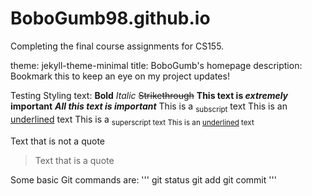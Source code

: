 # BoboGumb98.github.io

Completing the final course assignments for CS155.

theme: jekyll-theme-minimal
title: BoboGumb's homepage
description: Bookmark this to keep an eye on my project updates!

Testing Styling text:
**Bold**
*Italic*
~~Strikethrough~~
**This text is _extremely_ important**
***All this text is important***
This is a <sub>subscript</sub> text
This is an <ins>underlined</ins> text
This is a <sub>superscript</sup> text
This is an <ins>underlined</ins> text

Text that is not a quote
> Text that is a quote

Some basic Git commands are:
'''
git status
git add
git commit
'''

